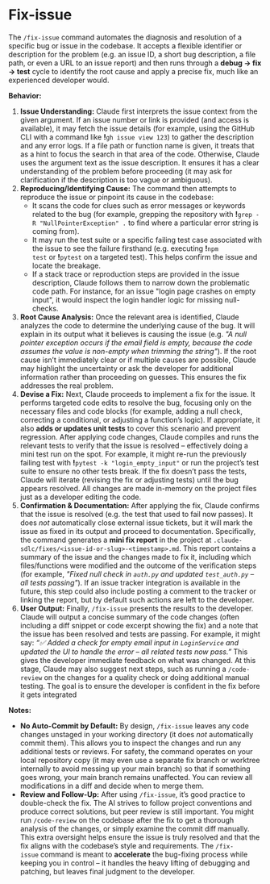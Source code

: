 # Fix-issue
The `/fix-issue` command automates the diagnosis and resolution of a specific bug or issue in the codebase. It accepts a flexible identifier or description for the problem (e.g. an issue ID, a short bug description, a file path, or even a URL to an issue report) and then runs through a **debug → fix → test** cycle to identify the root cause and apply a precise fix, much like an experienced developer would.

**Behavior:**
1. **Issue Understanding:** Claude first interprets the issue context from the given argument. If an issue number or link is provided (and access is available), it may fetch the issue details (for example, using the GitHub CLI with a command like **!**`gh issue view 123`) to gather the description and any error logs. If a file path or function name is given, it treats that as a hint to focus the search in that area of the code. Otherwise, Claude uses the argument text as the issue description. It ensures it has a clear understanding of the problem before proceeding (it may ask for clarification if the description is too vague or ambiguous).
2. **Reproducing/Identifying Cause:** The command then attempts to reproduce the issue or pinpoint its cause in the codebase:
    - It scans the code for clues such as error messages or keywords related to the bug (for example, grepping the repository with **!**`grep -R "NullPointerException" .` to find where a particular error string is coming from).
    - It may run the test suite or a specific failing test case associated with the issue to see the failure firsthand (e.g. executing **!**`npm test` or **!**`pytest` on a targeted test). This helps confirm the issue and locate the breakage.
    - If a stack trace or reproduction steps are provided in the issue description, Claude follows them to narrow down the problematic code path. For instance, for an issue "login page crashes on empty input", it would inspect the login handler logic for missing null-checks.
3. **Root Cause Analysis:** Once the relevant area is identified, Claude analyzes the code to determine the underlying cause of the bug. It will explain in its output what it believes is causing the issue (e.g. _"A null pointer exception occurs if the email field is empty, because the code assumes the value is non-empty when trimming the string"_). If the root cause isn’t immediately clear or if multiple causes are possible, Claude may highlight the uncertainty or ask the developer for additional information rather than proceeding on guesses. This ensures the fix addresses the real problem.
4. **Devise a Fix:** Next, Claude proceeds to implement a fix for the issue. It performs targeted code edits to resolve the bug, focusing only on the necessary files and code blocks (for example, adding a null check, correcting a conditional, or adjusting a function’s logic). If appropriate, it also **adds or updates unit tests** to cover this scenario and prevent regression. After applying code changes, Claude compiles and runs the relevant tests to verify that the issue is resolved – effectively doing a mini test run on the spot. For example, it might re-run the previously failing test with **!**`pytest -k "login_empty_input"` or run the project’s test suite to ensure no other tests break. If the fix doesn’t pass the tests, Claude will iterate (revising the fix or adjusting tests) until the bug appears resolved. All changes are made in-memory on the project files just as a developer editing the code.
5. **Confirmation & Documentation:** After applying the fix, Claude confirms that the issue is resolved (e.g. the test that used to fail now passes). It does _not_ automatically close external issue tickets, but it will mark the issue as fixed in its output and proceed to documentation. Specifically, the command generates a **mini fix report** in the project at `.claude-sdlc/fixes/<issue-id-or-slug>-<timestamp>.md`. This report contains a summary of the issue and the changes made to fix it, including which files/functions were modified and the outcome of the verification steps (for example, _"Fixed null check in `auth.py` and updated `test_auth.py` – all tests passing"_). If an issue tracker integration is available in the future, this step could also include posting a comment to the tracker or linking the report, but by default such actions are left to the developer.
6. **User Output:** Finally, `/fix-issue` presents the results to the developer. Claude will output a concise summary of the code changes (often including a diff snippet or code excerpt showing the fix) and a note that the issue has been resolved and tests are passing. For example, it might say: _“✅ Added a check for empty email input in `LoginService` and updated the UI to handle the error – all related tests now pass.”_ This gives the developer immediate feedback on what was changed. At this stage, Claude may also suggest next steps, such as running a `/code-review` on the changes for a quality check or doing additional manual testing. The goal is to ensure the developer is confident in the fix before it gets integrated

**Notes:**
- **No Auto-Commit by Default:** By design, `/fix-issue` leaves any code changes unstaged in your working directory (it does _not_ automatically commit them). This allows you to inspect the changes and run any additional tests or reviews. For safety, the command operates on your local repository copy (it may even use a separate fix branch or worktree internally to avoid messing up your main branch) so that if something goes wrong, your main branch remains unaffected. You can review all modifications in a diff and decide when to merge them.
- **Review and Follow-Up:** After using `/fix-issue`, it’s good practice to double-check the fix. The AI strives to follow project conventions and produce correct solutions, but peer review is still important. You might run `/code-review` on the codebase after the fix to get a thorough analysis of the changes, or simply examine the commit diff manually. This extra oversight helps ensure the issue is truly resolved and that the fix aligns with the codebase’s style and requirements. The `/fix-issue` command is meant to **accelerate** the bug-fixing process while keeping you in control – it handles the heavy lifting of debugging and patching, but leaves final judgment to the developer.